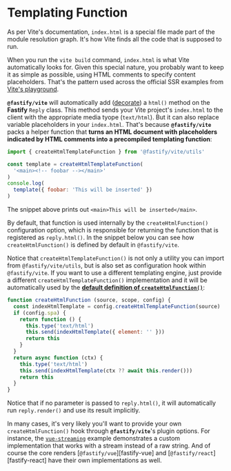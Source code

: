 <!--@include: ./parts/links.md-->
<!--@include: ./parts/notice.md-->

# Templating Function

As per Vite's documentation, `index.html` is a special file made part of the module resolution graph. It's how Vite finds all the code that is supposed to run.

When you run the `vite build` command, `index.html` is what Vite automatically looks for. Given this special nature, you probably want to keep it as simple as possible, using HTML comments to specify content placeholders. That's the pattern used across the official SSR examples from [Vite's playground](https://github.com/vitejs/vite/tree/main/packages/playground).

**`@fastify/vite`** will automatically add ([decorate](https://fastify.dev/docs/latest/Reference/Decorators/)) a `html()` method on the **Fastify** `Reply` class. This method sends your Vite project's `index.html` to the client with the appropriate media tyope (`text/html`). But it can also replace variable placeholders in your `index.html`. That's because **`@fastify/vite`** packs a helper function that **turns an HTML document with placeholders indicated by HTML comments into a precompiled templating function**:

```js
import { createHtmlTemplateFunction } from '@fastify/vite/utils'

const template = createHtmlTemplateFunction(
  '<main><!-- foobar --></main>'
)
console.log(
  template({ foobar: 'This will be inserted' })
)
```

The snippet above prints out `<main>This will be inserted</main>`.

By default, that function is used internally by the `createHtmlFunction()` configuration option, which is responsible for returning the function that is registered as `reply.html()`. In the snippet below you can see how `createHtmlFunction()` is defined by default in `@fastify/vite`. 

Notice that `createHtmlTemplateFunction()` is not only a utility you can import from `@fastify/vite/utils`, but is also set as configuration hook within `@fastify/vite`. If you want to use a different templating engine, just provide a different `createHtmlTemplateFunction()` implementation and it will be automatically used by the [**default definition of `createHtmlFunction()`**](https://github.com/fastify/fastify-vite/blob/dev/packages/fastify-vite/config.js#L58):

```js
function createHtmlFunction (source, scope, config) {
  const indexHtmlTemplate = config.createHtmlTemplateFunction(source)
  if (config.spa) {
    return function () {
      this.type('text/html')
      this.send(indexHtmlTemplate({ element: '' }))
      return this
    }
  }
  return async function (ctx) {
    this.type('text/html')
    this.send(indexHtmlTemplate(ctx ?? await this.render()))
    return this
  }
}
```

Notice that if no parameter is passed to `reply.html()`, it will automatically run `reply.render()` and use its result implicitly. 

In many cases, it's very likely you'll want to provide your own `createHtmlFunction()` hook through **`@fastify/vite`**'s plugin options. For instance, the [`vue-streaming`](https://github.com/fastify/fastify-vite/tree/dev/examples/vue-streaming) example demonstrates a custom implementation that works with a stream instead of a raw string. And of course the core renders [`@fastify/vue`][fastify-vue] and [`@fastify/react`][fastify-react] have their own implementations as well.
